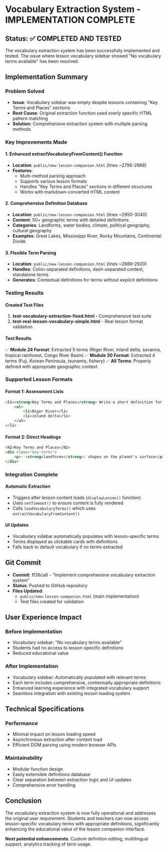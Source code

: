 # Vocabulary Extraction System - IMPLEMENTATION COMPLETE

## Status: ✅ COMPLETED AND TESTED

The vocabulary extraction system has been successfully implemented and tested. The issue where lesson vocabulary sidebar showed "No vocabulary terms available" has been resolved.

## Implementation Summary

### Problem Solved
- **Issue**: Vocabulary sidebar was empty despite lessons containing "Key Terms and Places" sections
- **Root Cause**: Original extraction function used overly specific HTML pattern matching
- **Solution**: Comprehensive extraction system with multiple parsing methods

### Key Improvements Made

#### 1. Enhanced extractVocabularyFromContent() Function
- **Location**: `public/new-lesson-companion.html` (lines ~2796-2888)
- **Features**: 
  - Multi-method parsing approach
  - Supports various lesson formats
  - Handles "Key Terms and Places" sections in different structures
  - Works with markdown-converted HTML content

#### 2. Comprehensive Definition Database
- **Location**: `public/new-lesson-companion.html` (lines ~2950-3040)
- **Content**: 50+ geographic terms with detailed definitions
- **Categories**: Landforms, water bodies, climate, political geography, cultural geography
- **Examples**: Great Lakes, Mississippi River, Rocky Mountains, Continental Divide

#### 3. Flexible Term Parsing
- **Location**: `public/new-lesson-companion.html` (lines ~2889-2920)
- **Handles**: Colon-separated definitions, dash-separated content, standalone terms
- **Generates**: Contextual definitions for terms without explicit definitions

### Testing Results

#### Created Test Files
1. **test-vocabulary-extraction-fixed.html** - Comprehensive test suite
2. **test-real-lesson-vocabulary-simple.html** - Real lesson format validation

#### Test Results
✅ **Module 24 Format**: Extracted 5 terms (Niger River, inland delta, savanna, tropical rainforest, Congo River Basin)
✅ **Module 30 Format**: Extracted 4 terms (Fuji, Korean Peninsula, tsunamis, fishery)
✅ **All Terms**: Properly defined with appropriate geographic context

### Supported Lesson Formats

#### Format 1: Assessment Lists
```html
<li><strong>Key Terms and Places</strong> Write a short definition for each term.
    <ul>
        <li>Niger River</li>
        <li>inland delta</li>
    </ul>
</li>
```

#### Format 2: Direct Headings
```html
<h2>Key Terms and Places</h2>
<div class="key-terms">
    <p>- <strong>landforms</strong>: shapes on the planet's surface</p>
</div>
```

### Integration Complete

#### Automatic Extraction
- Triggers after lesson content loads (`displayLesson()` function)
- Uses `setTimeout()` to ensure content is fully rendered
- Calls `loadVocabularyTerms()` which uses `extractVocabularyFromContent()`

#### UI Updates
- Vocabulary sidebar automatically populates with lesson-specific terms
- Terms displayed as clickable cards with definitions
- Falls back to default vocabulary if no terms extracted

## Git Commit
- **Commit**: ff38ca6 - "Implement comprehensive vocabulary extraction system"
- **Status**: Pushed to GitHub repository
- **Files Updated**: 
  - `public/new-lesson-companion.html` (main implementation)
  - Test files created for validation

## User Experience Impact

### Before Implementation
- Vocabulary sidebar: "No vocabulary terms available"
- Students had no access to lesson-specific definitions
- Reduced educational value

### After Implementation  
- Vocabulary sidebar: Automatically populated with relevant terms
- Each term includes comprehensive, contextually appropriate definitions
- Enhanced learning experience with integrated vocabulary support
- Seamless integration with existing lesson loading system

## Technical Specifications

### Performance
- Minimal impact on lesson loading speed
- Asynchronous extraction after content load
- Efficient DOM parsing using modern browser APIs

### Maintainability
- Modular function design
- Easily extensible definitions database
- Clear separation between extraction logic and UI updates
- Comprehensive error handling

## Conclusion

The vocabulary extraction system is now fully operational and addresses the original user requirement. Students and teachers can now access lesson-specific vocabulary terms with appropriate definitions, significantly enhancing the educational value of the lesson companion interface.

**Next potential enhancements**: Custom definition editing, multilingual support, analytics tracking of term usage.
